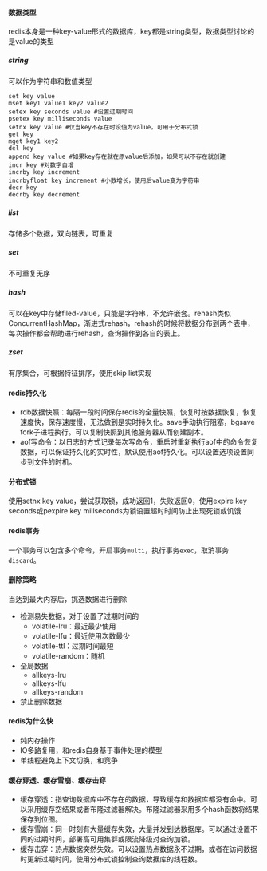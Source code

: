 
#### 数据类型

redis本身是一种key-value形式的数据库，key都是string类型，数据类型讨论的是value的类型

##### string
可以作为字符串和数值类型
```shell script
set key value
mset key1 value1 key2 value2
setex key seconds value #设置过期时间
psetex key milliseconds value
setnx key value #仅当key不存在时设值为value，可用于分布式锁
get key
mget key1 key2
del key
append key value #如果key存在就在原value后添加，如果可以不存在就创建
incr key #对数字自增
incrby key increment
incrbyfloat key increment #小数增长，使用后value变为字符串
decr key
decrby key decrement
```

##### list
存储多个数据，双向链表，可重复

##### set
不可重复无序

##### hash
可以在key中存储filed-value，只能是字符串，不允许嵌套。rehash类似ConcurrentHashMap，渐进式rehash，rehash的时候将数据分布到两个表中，每次操作都会帮助进行rehash，查询操作到各自的表上。

##### zset
有序集合，可根据特征排序，使用skip list实现

#### redis持久化

- rdb数据快照：每隔一段时间保存redis的全量快照，恢复时按数据恢复，恢复速度快，保存速度慢，无法做到是实时持久化。save手动执行阻塞，bgsave fork子进程执行。可以复制快照到其他服务器从而创建副本。
- aof写命令：以日志的方式记录每次写命令，重启时重新执行aof中的命令恢复数据，可以保证持久化的实时性，默认使用aof持久化。可以设置选项设置同步到文件的时机。

#### 分布式锁

使用setnx key value，尝试获取锁，成功返回1，失败返回0，使用expire key seconds或pexpire key millseconds为锁设置超时时间防止出现死锁或饥饿

#### redis事务

一个事务可以包含多个命令，开启事务`multi`，执行事务`exec`，取消事务`discard`。

#### 删除策略

当达到最大内存后，挑选数据进行删除

- 检测易失数据，对于设置了过期时间的
  - volatile-lru：最近最少使用
  - volatile-lfu：最近使用次数最少
  - volatile-ttl：过期时间最短
  - volatile-random：随机
- 全局数据
  - allkeys-lru
  - allkeys-lfu
  - allkeys-random
- 禁止删除数据

#### redis为什么快

- 纯内存操作
- IO多路复用，和redis自身基于事件处理的模型
- 单线程避免上下文切换，和竞争

#### 缓存穿透、缓存雪崩、缓存击穿

- 缓存穿透：指查询数据库中不存在的数据，导致缓存和数据库都没有命中。可以采用缓存空结果或者布隆过滤器解决。布隆过滤器采用多个hash函数将结果保存到位图。
- 缓存雪崩：同一时刻有大量缓存失效，大量并发到达数据库。可以通过设置不同的过期时间，部署高可用集群或限流降级对查询加锁。
- 缓存击穿：热点数据突然失效。可以设置热点数据永不过期，或者在访问数据时更新过期时间，使用分布式锁控制查询数据库的线程数。